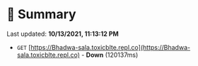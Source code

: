 # 📖 Summary
Last updated: **10/13/2021, 11:13:12 PM**

- `GET` [https://Bhadwa-sala.toxicblte.repl.co](https://Bhadwa-sala.toxicblte.repl.co) - **Down** (120137ms)
